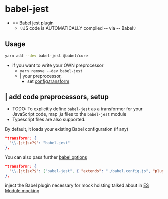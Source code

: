 # babel-jest

* == [Babel](https://github.com/babel/babel) [jest](https://github.com/jestjs/jest) plugin
  * 💡JS code is AUTOMATICALLY compiled -- via -- Babel💡

## Usage

```bash
yarn add --dev babel-jest @babel/core
```

* if you want to write your OWN preprocessor
  * `yarn remove --dev babel-jest`
  * | your preprocessor,
    * set [config.transform](https://jestjs.io/docs/configuration#transform-object-string-string) 

## | add code preprocessors, setup

* TODO: To explicitly define `babel-jest` as a transformer for your JavaScript code, map _.js_ files to the `babel-jest` module
* Typescript files are also supported.

By default, it loads your existing Babel configuration (if any)

```json
"transform": {
  "\\.[jt]sx?$": "babel-jest"
},
```

You can also pass further [babel options](https://babeljs.io/docs/options)

```json
"transform": {
  "\\.[jt]sx?$": ["babel-jest", { "extends": "./babel.config.js", "plugins": ["babel-plugin-transform-import-meta"] }]
},
```

inject the Babel plugin necessary for mock hoisting talked about in [ES Module mocking](ManualMocks.md#using-with-es-module-imports)
